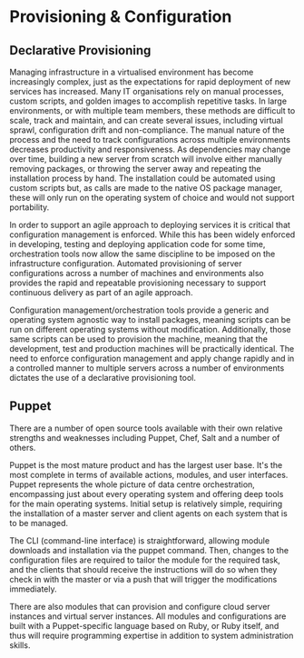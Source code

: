 # Provisioning & Configuration


## Declarative Provisioning

Managing infrastructure in a virtualised environment has become increasingly complex, just as the expectations for rapid deployment of new services has increased. Many IT organisations rely on manual processes, custom scripts, and golden images to accomplish repetitive tasks. In large environments, or with multiple team members, these methods are difficult to scale, track and maintain, and can create several issues, including virtual sprawl, configuration drift and non-compliance. The manual nature of the process and the need to track configurations across multiple environments decreases productivity and responsiveness. As dependencies may change over time, building a new server from scratch will involve either manually removing packages, or throwing the server away and repeating the installation process by hand. The installation could be automated using custom scripts but, as calls are made to the native OS package manager, these will only run on the operating system of choice and would not support portability.

In order to support an agile approach to deploying services it is critical that configuration management is enforced. While this has been widely enforced in developing, testing and deploying application code for some time, orchestration tools now allow the same discipline to be imposed on the infrastructure configuration. Automated provisioning of server configurations across a number of machines and environments also provides the rapid and repeatable provisioning necessary to support continuous delivery as part of an agile approach.

Configuration management/orchestration tools provide a generic and operating system agnostic way to install packages, meaning scripts can be run on different operating systems without modification. Additionally, those same scripts can be used to provision the machine, meaning that the development, test and production machines will be practically identical. The need to enforce configuration management and apply change rapidly and in a controlled manner to multiple servers across a number of environments dictates the use of a declarative provisioning tool.


## Puppet

There are a number of open source tools available with their own relative strengths and weaknesses including Puppet, Chef, Salt and a number of others.

Puppet is the most mature product and has the largest user base. It's the most complete in terms of available actions, modules, and user interfaces. Puppet represents the whole picture of data centre orchestration, encompassing just about every operating system and offering deep tools for the main operating systems. Initial setup is relatively simple, requiring the installation of a master server and client agents on each system that is to be managed.

The CLI (command-line interface) is straightforward, allowing module downloads and installation via the puppet command. Then, changes to the configuration files are required to tailor the module for the required task, and the clients that should receive the instructions will do so when they check in with the master or via a push that will trigger the modifications immediately.

There are also modules that can provision and configure cloud server instances and virtual server instances. All modules and configurations are built with a Puppet-specific language based on Ruby, or Ruby itself, and thus will require programming expertise in addition to system administration skills.
